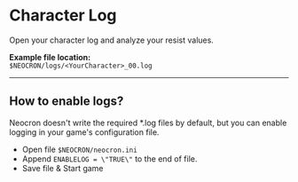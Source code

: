# Character Log
Open your character log and analyze your resist values.

__Example file location:__\
`$NEOCRON/logs/<YourCharacter>_00.log`

---

## How to enable logs?
Neocron doesn't write the required *.log files by default,
but you can enable logging in your game's configuration file.

- Open file `$NEOCRON/neocron.ini`
- Append `ENABLELOG = \"TRUE\"` to the end of file.
- Save file & Start game